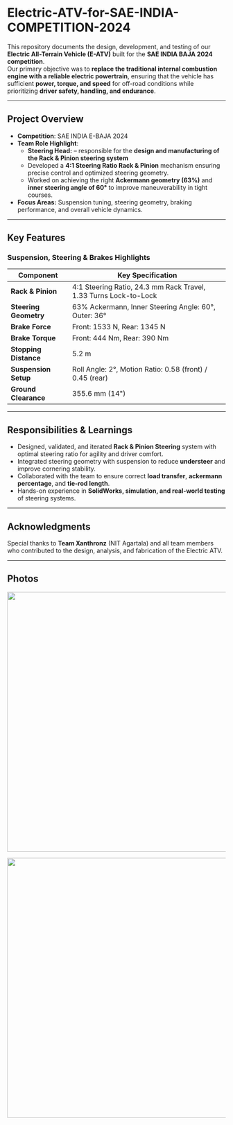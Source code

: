 # Electric-ATV-for-SAE-INDIA-COMPETITION-2024

This repository documents the design, development, and testing of our **Electric All-Terrain Vehicle (E-ATV)** built for the **SAE INDIA BAJA 2024 competition**.  
Our primary objective was to **replace the traditional internal combustion engine with a reliable electric powertrain**, ensuring that the vehicle has sufficient **power, torque, and speed** for off-road conditions while prioritizing **driver safety, handling, and endurance**.

---

## Project Overview

- **Competition**: SAE INDIA E-BAJA 2024  
- **Team Role Highlight**:  
  - **Steering Head:** – responsible for the **design and manufacturing of the Rack & Pinion steering system**  
  - Developed a **4:1 Steering Ratio Rack & Pinion** mechanism ensuring precise control and optimized steering geometry.  
  - Worked on achieving the right **Ackermann geometry (63%)** and **inner steering angle of 60°** to improve maneuverability in tight courses.  
- **Focus Areas:** Suspension tuning, steering geometry, braking performance, and overall vehicle dynamics.

---

## Key Features

### Suspension, Steering & Brakes Highlights
| Component               | Key Specification |
|------------------------|-----------------|
| **Rack & Pinion**      | 4:1 Steering Ratio, 24.3 mm Rack Travel, 1.33 Turns Lock-to-Lock |
| **Steering Geometry**  | 63% Ackermann, Inner Steering Angle: 60°, Outer: 36° |
| **Brake Force**        | Front: 1533 N, Rear: 1345 N |
| **Brake Torque**       | Front: 444 Nm, Rear: 390 Nm |
| **Stopping Distance**  | 5.2 m |
| **Suspension Setup**   | Roll Angle: 2°, Motion Ratio: 0.58 (front) / 0.45 (rear) |
| **Ground Clearance**   | 355.6 mm (14") |



---

## Responsibilities & Learnings

- Designed, validated, and iterated **Rack & Pinion Steering** system with optimal steering ratio for agility and driver comfort.
- Integrated steering geometry with suspension to reduce **understeer** and improve cornering stability.
- Collaborated with the team to ensure correct **load transfer**, **ackermann percentage**, and **tie-rod length**.
- Hands-on experience in **SolidWorks, simulation, and real-world testing** of steering systems.

---

## Acknowledgments

Special thanks to **Team Xanthronz** (NIT Agartala) and all team members who contributed to the design, analysis, and fabrication of the Electric ATV.

---

## Photos

<p align="center">
  <img src="https://github.com/user-attachments/assets/1d9736f3-1b9c-4a6d-886e-bb6d265c039f" width="600">
</p>

<p align="center">
  <img src="https://github.com/user-attachments/assets/67d113e5-50b2-4bc3-8491-dca7b5464436" width="600">
</p>




